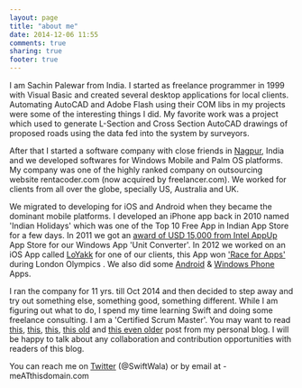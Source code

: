 ```yaml
---
layout: page
title: "about me"
date: 2014-12-06 11:55
comments: true
sharing: true
footer: true
---
```

I am Sachin Palewar from India. I started as freelance programmer in 1999 with Visual Basic and created several desktop applications for local clients. Automating AutoCAD and Adobe Flash using their COM libs in my projects were some of the interesting things I did. My favorite work was a project which used to generate L-Section and Cross Section AutoCAD drawings of proposed roads using the data fed into the system by surveyors.

After that I started a software company with close friends in [Nagpur](http://en.wikipedia.org/wiki/Nagpur), India and we developed softwares for Windows Mobile and Palm OS platforms.  My company was one of the  highly ranked company on outsourcing website rentacoder.com  (now acquired by freelancer.com). We worked for clients from all over the globe, specially US, Australia and UK. 

We migrated to developing for iOS and Android when they became the dominant mobile platforms. I developed an iPhone app back in 2010 named 'Indian Holidays' which was one of the  Top 10 Free App in Indian App Store for a few days. In 2011 we got an [award of USD 15,000 from Intel AppUp](http://www.tizenexperts.com/2011/10/intel-appup-developer-challenge-winners/) App Store for our Windows App 'Unit Converter'. In 2012 we worked on an iOS App called [LoYakk](https://itunes.apple.com/in/app/loyakk/id482533084?mt=8) for one of our clients, this App  won ['Race for Apps'](https://ictomorrow.innovateuk.org/web/race-for-apps-contest) during London Olympics . We also did some [Android](https://prezi.com/1jaunt3kwdt8/amba-android-app/) & [Windows Phone](http://allaboutwindowsphone.com/software/developer/Palewar-Techno-Solutions.php) Apps.

I ran the company for 11 yrs. till Oct 2014 and then decided to step away and try out something else, something good, something different. While I am figuring out what to do, I spend my time learning Swift and doing some freelance consulting. I am a 'Certified Scrum Master'. You may want to read [this](http://palewar.com/2-ux-tips-to-bubbly/), [this](http://palewar.com/2-shopping-tips-for-linkedin/), [this](http://palewar.com/what-can-an-app-developer-learn-from-linkedin-ios-app/), [this old](http://palewar.com/phonebook-3g/) and [this even older](http://palewar.com/do-you-need-a-start-button-on-windows-mobile/) post from my personal blog. I will be happy to talk about any collaboration and contribution opportunities with readers of this blog.

You can reach me on [Twitter](https://twitter.com/swiftwala) (@SwiftWala) or by email at - meATthisdomain.com